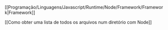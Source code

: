[[Programação/Linguagens/Javascript/Runtime/Node/Framework/Framework|Framework]]

[[Como obter uma lista de todos os arquivos num diretório com Node]]